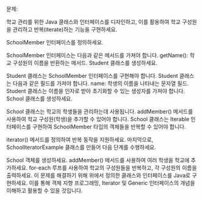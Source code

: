 문제:

학교 관리를 위한 Java 클래스와 인터페이스를 디자인하고, 이를 활용하여 학교 구성원을 관리하고 반복(iterate)하는 기능을 구현하세요.

SchoolMember 인터페이스를 정의하세요.

SchoolMember 인터페이스는 다음과 같은 메서드를 가져야 합니다.
getName(): 학교 구성원의 이름을 반환하는 메서드.
Student 클래스를 생성하세요.

Student 클래스는 SchoolMember 인터페이스를 구현해야 합니다.
Student 클래스는 다음과 같은 필드를 가져야 합니다.
name: 학생의 이름을 나타내는 문자열 필드.
Student 클래스는 이름을 인자로 받아 초기화할 수 있는 생성자를 가져야 합니다.
School 클래스를 생성하세요.

School 클래스는 학교의 학생들을 관리하는데 사용됩니다.
addMember() 메서드를 사용하여 학교 구성원(학생)을 추가할 수 있어야 합니다.
School 클래스는 Iterable<SchoolMember> 인터페이스를 구현하여 SchoolMember 타입의 객체들을 반복할 수 있어야 합니다.

iterator() 메서드를 정의하여 반복 동작을 지원하세요.
마지막으로, SchoolIteratorExample 클래스를 만들어 다음 단계를 수행하세요.

School 객체를 생성하세요.
addMember() 메서드를 사용하여 여러 학생을 학교에 추가하세요.
for-each 루프를 사용하여 학교의 구성원들을 반복하고, 각 구성원의 이름을 출력하세요.
이 문제를 해결하기 위해 위에서 정의한 클래스와 인터페이스를 Java로 구현하세요. 이를 통해 객체 지향 프로그래밍, Iterator 및 Generic 인터페이스의 개념을 이해하고 활용할 수 있을 것입니다.
